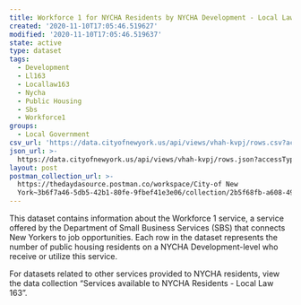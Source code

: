 ```yaml
---
title: Workforce 1 for NYCHA Residents by NYCHA Development - Local Law 163
created: '2020-11-10T17:05:46.519627'
modified: '2020-11-10T17:05:46.519637'
state: active
type: dataset
tags:
  - Development
  - Ll163
  - Locallaw163
  - Nycha
  - Public Housing
  - Sbs
  - Workforce1
groups:
  - Local Government
csv_url: 'https://data.cityofnewyork.us/api/views/vhah-kvpj/rows.csv?accessType=DOWNLOAD'
json_url: >-
  https://data.cityofnewyork.us/api/views/vhah-kvpj/rows.json?accessType=DOWNLOAD
layout: post
postman_collection_url: >-
  https://thedaydasource.postman.co/workspace/City-of New
  York~3b6f7a46-5db5-42b1-80fe-9fbef41e3e06/collection/2b5f68fb-a608-4936-81d4-bf5cae605ac8
---
```

This dataset contains information about the Workforce 1 service, a service offered by the Department of Small Business Services (SBS) that connects New Yorkers to job opportunities. Each row in the dataset represents the number of public housing residents on a NYCHA Development-level who receive or utilize this service.

For datasets related to other services provided to NYCHA residents, view the data collection “Services available to NYCHA Residents - Local Law 163”.
